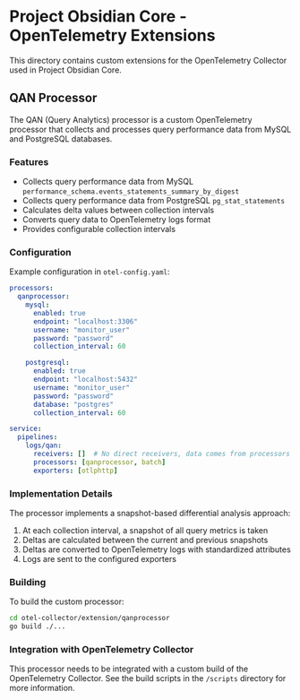 # Project Obsidian Core - OpenTelemetry Extensions

This directory contains custom extensions for the OpenTelemetry Collector used in Project Obsidian Core.

## QAN Processor

The QAN (Query Analytics) processor is a custom OpenTelemetry processor that collects and processes query performance data from MySQL and PostgreSQL databases.

### Features

- Collects query performance data from MySQL `performance_schema.events_statements_summary_by_digest`
- Collects query performance data from PostgreSQL `pg_stat_statements`
- Calculates delta values between collection intervals
- Converts query data to OpenTelemetry logs format
- Provides configurable collection intervals

### Configuration

Example configuration in `otel-config.yaml`:

```yaml
processors:
  qanprocessor:
    mysql:
      enabled: true
      endpoint: "localhost:3306"
      username: "monitor_user"
      password: "password"
      collection_interval: 60

    postgresql:
      enabled: true
      endpoint: "localhost:5432"
      username: "monitor_user"
      password: "password"
      database: "postgres"
      collection_interval: 60

service:
  pipelines:
    logs/qan:
      receivers: []  # No direct receivers, data comes from processors
      processors: [qanprocessor, batch]
      exporters: [otlphttp]
```

### Implementation Details

The processor implements a snapshot-based differential analysis approach:

1. At each collection interval, a snapshot of all query metrics is taken
2. Deltas are calculated between the current and previous snapshots
3. Deltas are converted to OpenTelemetry logs with standardized attributes
4. Logs are sent to the configured exporters

### Building

To build the custom processor:

```bash
cd otel-collector/extension/qanprocessor
go build ./...
```

### Integration with OpenTelemetry Collector

This processor needs to be integrated with a custom build of the OpenTelemetry Collector. See the build scripts in the `/scripts` directory for more information.
